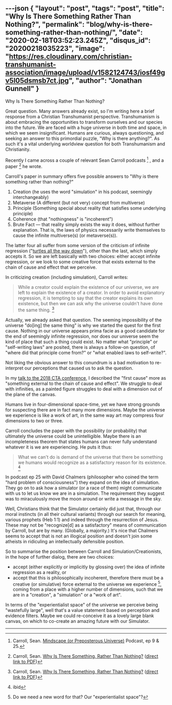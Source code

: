 ---json
{
	"layout": "post",
	"tags": "post",
    "title": "Why Is There Something Rather Than Nothing?",
    "permalink": "blog/why-is-there-something-rather-than-nothing/",
    "date": "2020-02-18T03:52:23.245Z",
    "disqus_id": "20200218035223",
    "image":  "https://res.cloudinary.com/christian-transhumanist-association/image/upload/v1582124743/iosf49gv5l05dsmsb7ct.jpg",
    "author": "Jonathan Gunnell"
}
---
Why Is There Something Rather Than Nothing?

Great question. Many answers already exist, so I'm writing here a brief response from a Christian Transhumanist perspective. Transhumanism is about embracing the opportunities to transform ourselves and our species into the future. We are faced with a huge universe in both time and space, in which we seem insignificant. Humans are curious, always questioning, and seeking an answer to this primordial puzzle, "Why is there anything?". As such it's a vital underlying worldview question for both Transhumanism and Christianity.

Recently I came across a couple of relevant Sean Carroll podcasts [^1] , and a paper [^2] he wrote.

Carroll's paper in summary offers five possible answers to "Why is there something rather than nothing?"

1. Creation (he uses the word "simulation" in his podcast, seemingly interchangeably)
2. Metaverse (A different (but not very) concept from multiverse)
3. Principle (Something special about reality that satisfies some underlying principle)
4. Coherence (that "nothingness" is "incoherent")
5. Brute Fact — that reality simply exists the way it does, without further explanation. That is, the laws of physics necessarily write themselves to cause the infinite multiverse(s) (or metaverse(s)).

The latter four all suffer from some version of the criticism of infinite regression ("[turtles all the way down](https://en.wikipedia.org/wiki/Turtles_all_the_way_down)"), other than the last, which simply accepts it.  So we are left basically with two choices: either accept infinite regression, or we look to some creative force that exists external to the chain of cause and effect that we perceive. 

In criticizing creation (including simulation), Carroll writes:

> While a creator could explain the existence of our universe, we are left to explain the existence of a creator. In order to avoid explanatory regression, it is tempting to say that the creator explains its own existence, but then we can ask why the universe couldn't have done the same thing. [^2]

Actually, we already asked that question. The seeming impossibility of the universe "do[ing] the same thing" is why we started the quest for the first cause. Nothing in our universe appears prima facie as a good candidate for the end of seemingly infinite regression, nor does our universe seem the kind of place that such a thing could exist.  No matter what "principle" or "self-writing laws" are posited, there is always a follow-on question, of "where did that principle come from?" or "what enabled laws to self-write?".

Not liking the obvious answer to this conundrum is a bad motivation to re-interpret our perceptions that caused us to ask the question.

In my [talk to the 2018 CTA conference](https://www.youtube.com/watch?v=fktAwkyr8gM&feature=youtu.be&list=PLPM4asSxB3_Rj3vy_GRs9kEY9NFyoCN2Q&t=31), I described the "first cause" more as "something external to the chain of cause and effect".  We struggle to deal with infinities, as a painted figure struggles to deal with a dimension out of the plane of the canvas. 

Humans live in four-dimensional space-time, yet we have strong grounds for suspecting there are in fact many more dimensions. Maybe the universe we experience is like a work of art, in the same way art may compress four dimensions to two or three.

Carroll concludes the paper with the possibility (or probability) that ultimately the universe could be unintelligible.  Maybe there is an incompleteness theorem that states humans can never fully understand whatever it is we are experiencing.  He puts it thus:

> What we can't do is demand of the universe that there be something we humans would recognize as a satisfactory reason for its existence. [^3]

In podcast ep 25 with David Chalmers (philosopher who coined the term "hard problem of consciousness") they expand on the idea of simulation.  They go on to ask how a simulator (or a race of them) might communicate with us to let us know we are in a simulation. The requirement they suggest was to miraculously move the moon around or write a message in the sky. 

Well, Christians think that the Simulator certainly did just that, through our moral instincts (in all their cultural variants) through our search for meaning, various prophets (Heb 1:1) and indeed through the resurrection of Jesus.  These may not be "recognize[d] as a satisfactory" means of communication by Carroll, but are by many.  (Globally, a majority.) It's nice that Chalmers seems to accept that is not an illogical position and doesn't join some atheists in ridiculing an intellectually defensible position.

So to summarise the position between Carroll and Simulation/Creationists, in the hope of further dialog, there are two choices:

-  accept (either explicitly or implicitly by glossing over) the idea of infinite regression as a reality, or
-  accept that this is philosophically incoherent, therefore there must be a creative (or simulative) force external to the universe we experience [^4], coming from a place with a higher number of dimensions, such that we are in a "creation", a "simulation" or a "work of art". 

In terms of the "experientialist space" of the universe we perceive being "wastefully large", well that's a value statement based on perception and evidence filters.  Maybe we could re-conceive it as a lovely large blank canvas, on which to co-create an amazing future with our Simulator.

---

[^1]: Carroll, Sean. [Mindscape (or Preposterous Universe)](https://www.preposterousuniverse.com/podcast-archives/) Podcast, ep 9 & 25.

[^2]:  Carroll, Sean. [Why Is There Something, Rather Than Nothing?](https://arxiv.org/abs/1802.02231) ([direct link to PDF](https://arxiv.org/pdf/1802.02231.pdf))

[^3]: ibid

[^4]: Do we need a new word for that? Our "experientialist space"?
